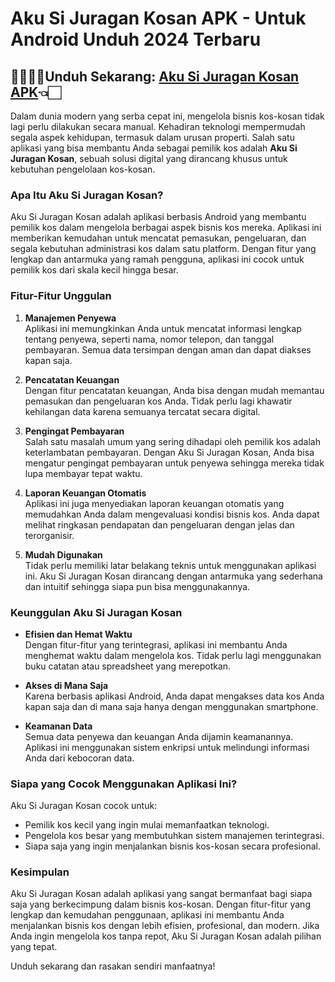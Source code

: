 # Aku Si Juragan Kosan APK - Untuk Android Unduh 2024 Terbaru

## 🏃🏻‍♂️‍➡️Unduh Sekarang: [Aku Si Juragan Kosan APK](https://spoo.me/AUiV6z)👈🏻

Dalam dunia modern yang serba cepat ini, mengelola bisnis kos-kosan tidak lagi perlu dilakukan secara manual. Kehadiran teknologi mempermudah segala aspek kehidupan, termasuk dalam urusan properti. Salah satu aplikasi yang bisa membantu Anda sebagai pemilik kos adalah **Aku Si Juragan Kosan**, sebuah solusi digital yang dirancang khusus untuk kebutuhan pengelolaan kos-kosan.  

### Apa Itu Aku Si Juragan Kosan? 

Aku Si Juragan Kosan adalah aplikasi berbasis Android yang membantu pemilik kos dalam mengelola berbagai aspek bisnis kos mereka. Aplikasi ini memberikan kemudahan untuk mencatat pemasukan, pengeluaran, dan segala kebutuhan administrasi kos dalam satu platform. Dengan fitur yang lengkap dan antarmuka yang ramah pengguna, aplikasi ini cocok untuk pemilik kos dari skala kecil hingga besar.  

### Fitur-Fitur Unggulan  

1. **Manajemen Penyewa**  
   Aplikasi ini memungkinkan Anda untuk mencatat informasi lengkap tentang penyewa, seperti nama, nomor telepon, dan tanggal pembayaran. Semua data tersimpan dengan aman dan dapat diakses kapan saja.  

2. **Pencatatan Keuangan**  
   Dengan fitur pencatatan keuangan, Anda bisa dengan mudah memantau pemasukan dan pengeluaran kos Anda. Tidak perlu lagi khawatir kehilangan data karena semuanya tercatat secara digital.  

3. **Pengingat Pembayaran**  
   Salah satu masalah umum yang sering dihadapi oleh pemilik kos adalah keterlambatan pembayaran. Dengan Aku Si Juragan Kosan, Anda bisa mengatur pengingat pembayaran untuk penyewa sehingga mereka tidak lupa membayar tepat waktu.  

4. **Laporan Keuangan Otomatis**  
   Aplikasi ini juga menyediakan laporan keuangan otomatis yang memudahkan Anda dalam mengevaluasi kondisi bisnis kos. Anda dapat melihat ringkasan pendapatan dan pengeluaran dengan jelas dan terorganisir.  

5. **Mudah Digunakan**  
   Tidak perlu memiliki latar belakang teknis untuk menggunakan aplikasi ini. Aku Si Juragan Kosan dirancang dengan antarmuka yang sederhana dan intuitif sehingga siapa pun bisa menggunakannya.  

### Keunggulan Aku Si Juragan Kosan  

- **Efisien dan Hemat Waktu**  
  Dengan fitur-fitur yang terintegrasi, aplikasi ini membantu Anda menghemat waktu dalam mengelola kos. Tidak perlu lagi menggunakan buku catatan atau spreadsheet yang merepotkan.  

- **Akses di Mana Saja**  
  Karena berbasis aplikasi Android, Anda dapat mengakses data kos Anda kapan saja dan di mana saja hanya dengan menggunakan smartphone.  

- **Keamanan Data**  
  Semua data penyewa dan keuangan Anda dijamin keamanannya. Aplikasi ini menggunakan sistem enkripsi untuk melindungi informasi Anda dari kebocoran data.  

### Siapa yang Cocok Menggunakan Aplikasi Ini?  

Aku Si Juragan Kosan cocok untuk:  
- Pemilik kos kecil yang ingin mulai memanfaatkan teknologi.  
- Pengelola kos besar yang membutuhkan sistem manajemen terintegrasi.  
- Siapa saja yang ingin menjalankan bisnis kos-kosan secara profesional.  

### Kesimpulan  

Aku Si Juragan Kosan adalah aplikasi yang sangat bermanfaat bagi siapa saja yang berkecimpung dalam bisnis kos-kosan. Dengan fitur-fitur yang lengkap dan kemudahan penggunaan, aplikasi ini membantu Anda menjalankan bisnis kos dengan lebih efisien, profesional, dan modern. Jika Anda ingin mengelola kos tanpa repot, Aku Si Juragan Kosan adalah pilihan yang tepat.  

Unduh sekarang dan rasakan sendiri manfaatnya!
